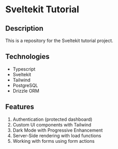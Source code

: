 # Sveltekit Tutorial

## Description

This is a repository for the Sveltekit tutorial project.

## Technologies

-   Typescript
-   Sveltekit
-   Tailwind
-   PostgreSQL
-   Drizzle ORM

## Features

1. Authentication (protected dashboard)
2. Custom UI components with Tailwind
3. Dark Mode with Progressive Enhancement
4. Server-Side rendering with load functions
5. Working with forms using form actions

